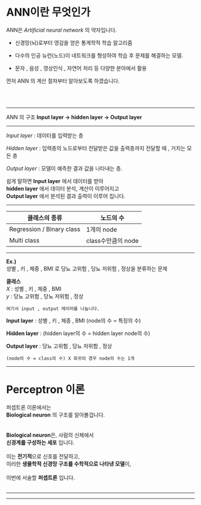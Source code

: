 # ANN이란 무엇인가

ANN은 *Artificial neural network* 의 약자입니다.<br/>

- 신경망(뇌)로부터 영감을 얻은 통계학적 학습 알고리즘

- 다수의 인공 뉴런(노드)이 네트워크를 형성하여 학습 후 문제를
	해결하는 모델.

- 문자 , 음성 , 영상인식 , 자연어 처리 등 다양한 분야에서 활용


먼저 ANN 의 계산 절차부터 알아보도록 하겠습니다.<br/>


<br/>
<br/>

________________________________________________

ANN 의 구조 **Input layer -> hidden layer -> Output layer**
______________________________________________

*Input layer* : 데이터를 입력받는 층

*Hidden layer* : 입력층의 노드로부터 전달받은 값을 출력층까지
전달할 때 , 거치는 모든 층

*Output layer* : 모델이 예측한 결과 값을 나타내는 층.<br/>

쉽게 말하면 **Input layer** 에서 데이터를 받아 <br/>
**hidden layer** 에서 데이터 분석, 계산이 이루어지고<br/>
**Output layer** 에서 분석된 결과 출력이 이루어 집니다.
____________________________________________


| 클래스의 종류 | 노드의 수 |
|----------------|------------------|
|Regression / Binary class | 1개의 node |
|Multi class | class수만큼의 node|



___________________________________________
**Ex.)**<br/>
성별 , 키 , 체중 , BMI 로
당뇨 고위험 , 당뇨 저위험 , 정상을 분류하는 문제


**클래스**<br/>
*X* : 성별 , 키 , 체중 , BMI<br/>
*y* : 당뇨 고위험 , 당뇨 저위험 , 정상


    여기서 input , output 레이어를 나눕니다.

**Input layer** : 성별 , 키 , 체중 , BMI
(node의 수 = 특징의 수)

**Hidden layer** : (hidden layer의 수 = hidden layer node의 수)

**Output layer** : 당뇨 고위험 , 당뇨 저위험 , 정상<br/>
    
    (node의 수 = class의 수) X 회귀의 경우 node의 수는 1개

______________________________________________





# Perceptron 이론

퍼셉트론 이론에서는<br/>
**Biological neuron** 의 구조를 알아볼겁니다.<br/>
<br/>
<br/>
**Biological neuron**은, 사람의 신체에서<br/>
**신경계를 구성하는 세포** 입니다.<br/>
<br/>
이는 **전기적**으로 신호를 전달하고,<br/>
이러한 **생물학적 신경망 구조를 수학적으로 나타낸 모델**이,<br/>
<br/>
이번에 서술할 **퍼셉트론** 입니다.<br/>
<br/>
_______________


____________

<br/>
<br/>
<br/>
<br/>
































